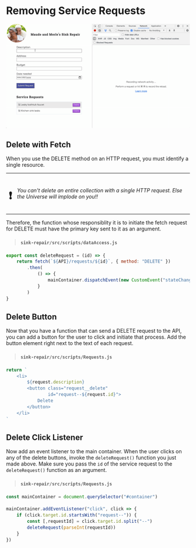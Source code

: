 # Removing Service Requests

![animation showing deletion of requests](./images/sink-repair-delete-request.gif)

## Delete with Fetch

When you use the DELETE method on an HTTP request, you must identify a single resource.


| | |
|:---:|:---|
| <h1>&#x2757;</h1> |  _You can't delete an entire collection with a single HTTP request. Else the Universe will implode on you!!_ |



Therefore, the function whose responsiblity it is to initiate the fetch request for DELETE must have the primary key sent to it as an argument.

> #### `sink-repair/src/scripts/dataAccess.js`

```js
export const deleteRequest = (id) => {
    return fetch(`${API}/requests/${id}`, { method: "DELETE" })
        .then(
            () => {
                mainContainer.dispatchEvent(new CustomEvent("stateChanged"))
            }
        )
}
```

## Delete Button

Now that you have a function that can send a DELETE request to the API, you can add a button for the user to click and initiate that process. Add the button element right next to the text of each request.

> #### `sink-repair/src/scripts/Requests.js`

```js
return `
    <li>
        ${request.description}
        <button class="request__delete"
                id="request--${request.id}">
            Delete
        </button>
    </li>
`
```

## Delete Click Listener

Now add an event listener to the main container. When the user clicks on any of the delete buttons, invoke the `deleteRequest()` function you just made above. Make sure you pass the `id` of the service request to the `deleteRequest()` function as an argument.

> #### `sink-repair/src/scripts/Requests.js`

```js
const mainContainer = document.querySelector("#container")

mainContainer.addEventListener("click", click => {
    if (click.target.id.startsWith("request--")) {
        const [,requestId] = click.target.id.split("--")
        deleteRequest(parseInt(requestId))
    }
})
```